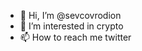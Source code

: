 - 👋 Hi, I’m @sevcovrodion
- 👀 I’m interested in crypto
- 📫 How to reach me twitter

<!---
sevcovrodion/sevcovrodion is a ✨ special ✨ repository because its `README.md` (this file) appears on your GitHub profile.
You can click the Preview link to take a look at your changes.
--->
